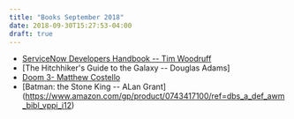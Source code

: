 ```yaml
---
title: "Books September 2018"
date: 2018-09-30T15:27:53-04:00
draft: true
---
```


* [ServiceNow Developers Handbook -- Tim Woodruff](https://www.amazon.com/gp/product/B07G8MFKXY/ref=kinw_myk_ro_title)
* [The Hitchhiker's Guide to the Galaxy -- Douglas Adams]
* [Doom 3- Matthew Costello](https://www.amazon.com/gp/product/B001949VF6/ref=kinw_myk_ro_title)
* [Batman: the Stone King -- ALan Grant] (https://www.amazon.com/gp/product/0743417100/ref=dbs_a_def_awm_bibl_vppi_i12)